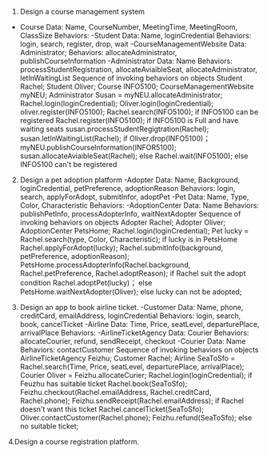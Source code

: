 1. Design a course management system
- Course
  Data: Name, CourseNumber, MeetingTime, MeetingRoom, ClassSize
  Behaviors: 
 -Student
  Data: Name, loginCredential
  Behaviors: login, search, register, drop, wait
 -CourseManagementWebsite
  Data: Administrator;
  Behaviors: allocateAdministrator, publishCourseInformation
 -Administrator
  Data: Name
  Behaviors: processStudentRegistration, allocateAviaibleSeat, allocateAdministrator, letInWaitingList
Sequence of invoking behaviors on objects
  Student Rachel;
  Student Oliver;
  Course INFO5100;
  CourseManagementWebsite myNEU;
  Administrator Susan = myNEU.allocateAdministrator;
  Rachel.login(loginCredential);
  Oliver.login(loginCredential);
  oliver.register(INFO5100);
  Rachel.search(INFO5100);
  if INFO5100 can be registered
    Rachel.register(INFO5100);
    if INFO5100 is Full and have waiting seats
        susan.processStudentRegigtration(Rachel);
        susan.letInWaitingList(Rachel);
        if Oliver.drop(INFO5100)；
          myNEU.publishCourseInformation(INFOR5100);
          susan.allocateAviaibleSeat(Rachel);
        else
          Rachel.wait(INFO5100);
   else
    INFO5100 can't be registered
      
2. Design a pet adoption platform
 -Adopter
  Data: Name, Background, loginCredential, petPreference, adoptionReason
  Behaviors: login, search, applyForAdopt, submitInfor, adoptPet 
 -Pet
  Data: Name, Type, Color, Characteristic
  Behaviors:
 -AdoptionCenter
  Data: Name
  Behaviors: publishPetInfo, processAdopterInfo, waitNextAdopter
Sequence of invoking behaviors on objects
  Adopter Rachel;
  Adopter Oliver;
  AdoptionCenter PetsHome;
  Rachel.login(loginCredential);
  Pet lucky = Rachel.search(type, Color, Characteristic);
  if lucky is in PetsHome 
    Rachel.applyForAdopt(lucky);
    Rachel.submitInfo(background, petPreference, adoptionReason);
    PetsHome.processAdopterInfo(Rachel.background, Rachel.petPreference, Rachel.adoptReason);
    if Rachel suit the adopt condition
      Rachel.adoptPet(lucky)；
    else
      PetsHome.waitNextAdopter(Oliver);
   else
      lucky can not be adopted;
 
3. Design an app to book airline ticket.
  -Customer
   Data: Name, phone, creditCard, emailAddress, loginCredential
   Behaviors: login, search, book, cancelTicket
  -Airline
   Data: Time, Price, seatLevel, departurePlace, arrivalPlace
   Behaviors:
  -AirlineTicketAgency
   Data: Courier
   Behaviors: allocateCourier, refund, sendReceipt, checkout
  -Courier
   Data: Name
   Behaviors: contactCustomer
Sequence of invoking behaviors on objects
   AirlineTicketAgency Feizhu;
   Customer Rachel;
   Airline SeaToSfo = Rachel.search(Time, Price, seatLevel, departurePlace, arrivalPlace);
   Courier Oliver = Feizhu.allocateCurier;
   Rachel.login(loginCredential);
   if Feuzhu has suitable ticket
      Rachel.book(SeaToSfo);
      Feizhu.checkout(Rachel.emailAddress, Rachel.creditCard, Rachel.phone);
      Feizhu.sendReceipt(Rachel.emailAddress);
      if Rachel doesn't want this ticket
        Rachel.cancelTicket(SeaToSfo);
        Oliver.contactCustomer(Rachel.phone);
        Feizhu.refund(SeaToSfo);
    else
      no suitable ticket;
  
4.Design a course registration platform.
      
   
   
